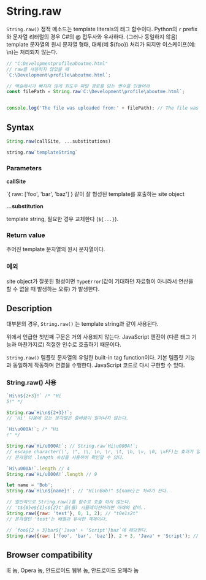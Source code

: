 # String.raw

`String.raw()` 정적 메소드는 template Iiterals의 태그 함수이다. Python의 `r` prefix와 문자열 리터럴의 경우 C#의 @ 접두사와 유사하다. (그러나 동일하지 않음) template 문자열의 원시 문자열 형태, 대체(예 ${foo}) 처리가 되지만 이스케이프(예: \n)는 처리되지 않는다.

```js
// "C:Developmentprofileaboutme.html"
// raw를 사용하지 않았을 때
`C:\Development\profile\aboutme.html`;

// 백슬래시가 빠지지 않게 윈도우 파일 경로를 담는 변수를 만들어라
const filePath = String.raw`C:\Development\profile\aboutme.html`;


console.log('The file was uploaded from:' + filePath); // The file was uploaded from:C:\Development\profile\aboutme.html

```

## Syntax

```js
String.raw(callSite, ...substitutions)

string.raw`templateString`
```

### Parameters

**callSite**

`{ raw: ['foo', 'bar', 'baz'] } 같이 잘 형성된 template를 호출하는 site object

**...substitution**

template string, 필요한 경우 교체한다  (`${...}`).

### Return value

주어진 template 문자열의 원시 문자열이다.

### 예외

site object가 잘못된 형성이면 `TypeError`(값이 기대하던 자료형이 아니라서 연산을 할 수 없을 때 발생하는 오류) 가 발생한다.

## Description

대부분의 경우, `String.raw()` 는 template string과 같이 사용된다.

위에서 언급한 첫번째 구문은 거의 사용되지 않는다. JavaScript 엔진이 (다른 태그 기능과 마찬가지로) 적절한 인수로 호출하기 때문이다. 

`String.raw()` 템플릿 문자열의 유일한 built-in tag function이다. 기본 템플릿 기능과 동일하게 작동하며 연결을 수행한다. JavaScript 코드로 다시 구현할 수 있다.

### String.raw() 사용

```js
`Hi\n${2+3}!` /* "Hi
5!" */

String.raw`Hi\n${2+3}!`; 
// 'Hi' 다음에 오는 문자열은 줄바꿈이 일어나지 않는다.

`Hi\u000A!`; /* "Hi
!" */

String.raw`Hi/u000A!`; // String.raw`Hi\u000A!`;
// escape character(\', \", \\, \n, \r, \t, \b, \v, \0, \xFF)는 효과가 없다. 백슬래시도 출력
// 문자열의 .length 속성을 사용하여 확인할 수 있다.

`Hi\u000A!`.length // 4
String.raw`Hi/u000A!`.length // 9

let name = 'Bob';
String.raw`Hi\n${name}!`; // "Hi\nBob!" ${name}는 처리가 된다. 

// 일반적으로 String.raw()를 함수로 호출 하지 않는다.
// 't${0}e${1}s${2}t'을(를) 시뮬레이션하려면 아래와 같이.. 
String.raw({raw: 'test'}, 0, 1, 2); // "t0e1s2t"
// 문자열인 'test'는 배열과 유사한 객체이다.

// `foo${2 + 3}bar${'Java' + 'Script'}baz`에 해당한다.
String.raw({raw: ['foo', 'bar', 'baz']}, 2 + 3, 'Java' + 'Script'); // "foo5barJavaScriptbaz"
```

## Browser compatibility

IE 놉, Opera 놉, 안드로이드 웹뷰 놉, 안드로이드 오페라 놉
